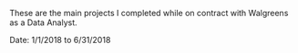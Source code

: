 These are the main projects I completed while on contract with Walgreens as a Data Analyst.

Date:  1/1/2018 to 6/31/2018
